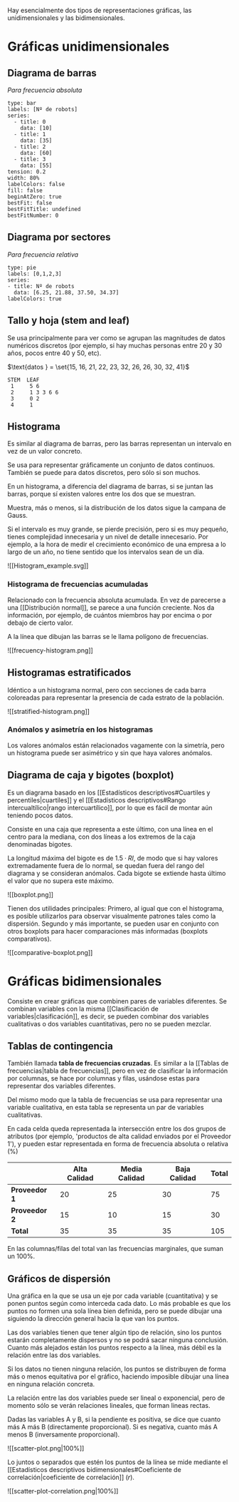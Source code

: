Hay esencialmente dos tipos de representaciones gráficas, las unidimensionales y las bidimensionales. 

# Gráficas unidimensionales

## Diagrama de barras

*Para frecuencia absoluta*
```chart
type: bar
labels: [Nº de robots]
series:
  - title: 0
    data: [10]
  - title: 1
    data: [35]
  - title: 2
    data: [60]
  - title: 3
    data: [55]
tension: 0.2
width: 80%
labelColors: false
fill: false
beginAtZero: true
bestFit: false
bestFitTitle: undefined
bestFitNumber: 0
```
## Diagrama por sectores

*Para frecuencia relativa*

```chart
type: pie
labels: [0,1,2,3]
series:
- title: Nº de robots
  data: [6.25, 21.88, 37.50, 34.37]
labelColors: true
```
## Tallo y hoja (stem and leaf)

Se usa principalmente para ver como se agrupan las magnitudes de datos numéricos discretos (por ejemplo, si hay muchas personas entre 20 y 30 años, pocos entre 40 y 50, etc).

$\text{datos } = \set{15, 16, 21, 22, 23, 32, 26, 26, 30, 32, 41}$
```
STEM  LEAF
 1     5 6
 2     1 3 3 6 6
 3     0 2
 4     1
```

## Histograma

Es similar al diagrama de barras, pero las barras representan un intervalo en vez de un valor concreto.

Se usa para representar gráficamente un conjunto de datos continuos. También se puede para datos discretos, pero sólo si son muchos.

En un histograma, a diferencia del diagrama de barras, si se juntan las barras, porque sí existen valores entre los dos que se muestran.

Muestra, más o menos, si la distribución de los datos sigue la campana de Gauss.

Si el intervalo es muy grande, se pierde precisión, pero si es muy pequeño, tienes complejidad innecesaria y un nivel de detalle innecesario. Por ejemplo, a la hora de medir el crecimiento económico de una empresa a lo largo de un año, no tiene sentido que los intervalos sean de un día.

![[Histogram_example.svg]]

### Histograma de frecuencias acumuladas

Relacionado con la frecuencia absoluta acumulada. En vez de parecerse a una [[Distribución normal]], se parece a una función creciente. Nos da información, por ejemplo, de cuántos miembros hay por encima o por debajo de cierto valor.

A la línea que dibujan las barras se le llama polígono de frecuencias.

![[frecuency-histogram.png]]

## Histogramas estratificados

Idéntico a un histograma normal, pero con secciones de cada barra coloreadas para representar la presencia de cada estrato de la población.

![[stratified-histogram.png]]

### Anómalos y asimetría en los histogramas

Los valores anómalos están relacionados vagamente con la simetría, pero un histograma puede ser asimétrico y sin que haya valores anómalos.

## Diagrama de caja y bigotes (boxplot)

Es un diagrama basado en los [[Estadísticos descriptivos#Cuartiles y percentiles|cuartiles]] y el [[Estadísticos descriptivos#Rango intercualtílico|rango intercuartílico]], por lo que es fácil de montar aún teniendo pocos datos.

Consiste en una caja que representa a este último, con una línea en el centro para la mediana, con dos líneas a los extremos de la caja denominadas bigotes.

La longitud máxima del bigote es de $1.5·RI$, de modo que si hay valores extremadamente fuera de lo normal, se quedan fuera del rango del diagrama y se consideran anómalos. Cada bigote se extiende hasta último el valor que no supera este máximo.

![[boxplot.png]]

Tienen dos utilidades principales: Primero, al igual que con el histograma, es posible utilizarlos para observar visualmente patrones tales como la dispersión. Segundo y más importante, se pueden usar en conjunto con otros boxplots para hacer comparaciones más informadas (boxplots comparativos).

![[comparative-boxplot.png]]

# Gráficas bidimensionales

Consiste en crear gráficas que combinen pares de variables diferentes. Se combinan variables con la misma [[Clasificación de variables|clasificación]], es decir, se pueden combinar dos variables cualitativas o dos variables cuantitativas, pero no se pueden mezclar.

## Tablas de contingencia

También llamada **tabla de frecuencias cruzadas**. Es similar a la [[Tablas de frecuencias|tabla de frecuencias]], pero en vez de clasificar la información por columnas, se hace por columnas y filas, usándose estas para representar dos variables diferentes.

Del mismo modo que la tabla de frecuencias se usa para representar una variable cualitativa, en esta tabla se representa un par de variables cualitativas.

En cada celda queda representada la intersección entre los dos grupos de atributos (por ejemplo, 'productos de alta calidad enviados por el Proveedor 1'), y pueden estar representada en forma de frecuencia absoluta o relativa (%)

|                 | Alta Calidad | Media Calidad | Baja Calidad | Total |
| --------------- | ------------ | ------------- | ------------ | ----- |
| **Proveedor 1** | 20<br>       | 25<br>        | 30<br>       | 75    |
| **Proveedor 2** | 15           | 10            | 15           | 30    |
| **Total**       | 35           | 35            | 35           | 105   |

En las columnas/filas del total van las frecuencias marginales, que suman un 100%.

## Gráficos de dispersión

Una gráfica en la que se usa un eje por cada variable (cuantitativa) y se ponen puntos según como interceda cada dato. Lo más probable es que los puntos no formen una sola línea bien definida, pero se puede dibujar una siguiendo la dirección general hacia la que van los puntos.

Las dos variables tienen que tener algún tipo de relación, sino los puntos estarán completamente dispersos y no se podrá sacar ninguna conclusión. Cuanto más alejados están los puntos respecto a la línea, más débil es la relación entre las dos variables.

Si los datos no tienen ninguna relación, los puntos se distribuyen de forma más o menos equitativa por el gráfico, haciendo imposible dibujar una línea en ninguna relación concreta.

La relación entre las dos variables puede ser lineal o exponencial, pero de momento sólo se verán relaciones lineales, que forman lineas rectas.

Dadas las variables A y B, si la pendiente es positiva, se dice que cuanto más A más B (directamente proporcional). Si es negativa, cuanto más A menos B (inversamente proporcional).

![[scatter-plot.png|100%]]

Lo juntos o separados que estén los puntos de la línea se mide mediante el [[Estadísticos descriptivos bidimensionales#Coeficiente de correlación|coeficiente de correlación]] ($r$).

![[scatter-plot-correlation.png|100%]]